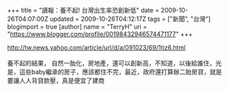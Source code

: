 +++
title = "讀報：養不起! 台灣出生率恐創新低"
date = 2009-10-26T04:07:00Z
updated = 2009-10-26T04:12:17Z
tags = ["新聞", "台灣"]
blogimport = true 
[author]
	name = "TerryH"
	uri = "https://www.blogger.com/profile/00198432946574471177"
+++

<a href="http://tw.news.yahoo.com/article/url/d/a/091023/69/1tjz6.html">http://tw.news.yahoo.com/article/url/d/a/091023/69/1tjz6.html</a><br /><br />養不起的結果， 自然一胎化，房地產，還可以創新高，不知道，以後給誰住，光是，這些baby繼承的房子，應該都住不完，最近，政府還打算辦二胎房貸，就是要讓人人背貸款壓，真是便宜了建商
